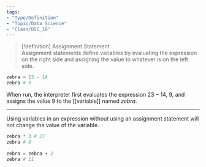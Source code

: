 ```yaml
---
tags:  
- "Type/Definition"  
- "Topic/Data_Science"  
- "Class/DSC_10"  
---
```

  
> [!definition] Assignment Statement  
> Assignment statements define variables by evaluating the expression on the right side and assigning the value to whatever is on the left side.  
  
```python  
zebra = 23 - 14  
zebra # 9  
```  
  
When run, the interpreter first evaluates the expression $23-14$, $9$, and assigns the value $9$ to the [[variable]] named *zebra*.  
  
---
  
Using variables in an expression without using an assignment statement will not change the value of the variable.  
  
```python  
zebra * 3 # 27  
zebra # 9  
  
zebra = zebra + 2  
zebra # 11  
```  
